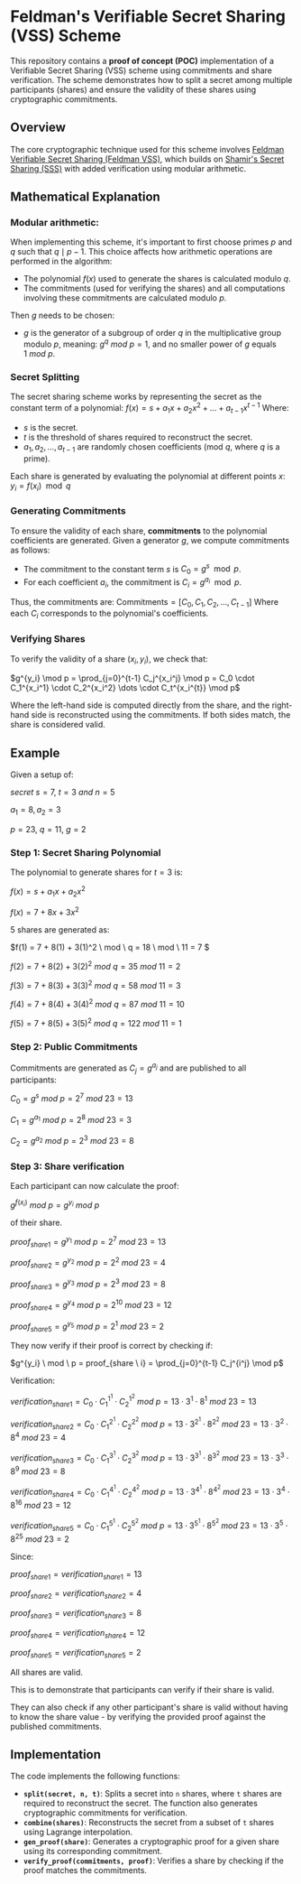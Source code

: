 # Feldman's Verifiable Secret Sharing (VSS) Scheme

This repository contains a **proof of concept (POC)** implementation of a Verifiable Secret Sharing (VSS) scheme using commitments and share verification. The scheme demonstrates how to split a secret among multiple participants (shares) and ensure the validity of these shares using cryptographic commitments.

## Overview

The core cryptographic technique used for this scheme involves [Feldman Verifiable Secret Sharing (Feldman VSS)](https://en.wikipedia.org/wiki/Verifiable_secret_sharing#Feldman's_scheme), which builds on [Shamir's Secret Sharing (SSS)](https://en.wikipedia.org/wiki/Shamir%27s_secret_sharing) with added verification using modular arithmetic.

## Mathematical Explanation

### Modular arithmetic:

When implementing this scheme, it's important to first choose primes $p$ and $q$ such that $q \mid p - 1$. This choice affects how arithmetic operations are performed in the algorithm:

  - The polynomial $f(x)$ used to generate the shares is calculated modulo $q$.
  - The commitments (used for verifying the shares) and all computations involving these commitments are calculated modulo $p$.

Then $g$ needs to be chosen:
  - $g$ is the generator of a subgroup of order $q$ in the multiplicative group modulo $p$, meaning: $g^q \ mod \ p=1$, and no smaller power of $g$ equals $1 \ mod \ p$.

### Secret Splitting

The secret sharing scheme works by representing the secret as the constant term of a polynomial:
$f(x) = s + a_1 x + a_2 x^2 + \dots + a_{t-1} x^{t-1}$
Where:
- $s$ is the secret.
- $t$ is the threshold of shares required to reconstruct the secret.
- $a_1, a_2, \dots, a_{t-1}$ are randomly chosen coefficients (mod $q$, where $q$ is a prime).

Each share is generated by evaluating the polynomial at different points $x$:
$y_i = f(x_i) \mod q$

### Generating Commitments

To ensure the validity of each share, **commitments** to the polynomial coefficients are generated. Given a generator $g$, we compute commitments as follows:
- The commitment to the constant term $s$ is $C_0 = g^s \mod p$.
- For each coefficient $a_i$, the commitment is $C_i = g^{a_i} \mod p$.

Thus, the commitments are:
$\text{Commitments} = [C_0, C_1, C_2, \dots, C_{t-1}]$
Where each $C_i$ corresponds to the polynomial's coefficients.

### Verifying Shares

To verify the validity of a share $(x_i, y_i)$, we check that:

$g^{y_i} \mod p = \prod_{j=0}^{t-1} C_j^{x_i^j} \mod p = C_0 \cdot C_1^{x_i^1} \cdot C_2^{x_i^2} \dots \cdot C_t^{x_i^{t}} \mod p$

Where the left-hand side is computed directly from the share, and the right-hand side is reconstructed using the commitments. If both sides match, the share is considered valid.

## Example

Given a setup of:

$secret \ s = 7,$
$t = 3 \ and \ n = 5$

$a_1 = 8, a_2 = 3$

$p = 23, \ q = 11, \ g = 2$


### Step 1: Secret Sharing Polynomial

The polynomial to generate shares for $t=3$ is:

$f(x) = s + a_1x + a_2x^2$

$f(x) = 7 + 8x + 3x^2$

5 shares are generated as:

$f(1) = 7 + 8(1) + 3(1)^2 \ mod \ q  = 18 \ mod \ 11 = 7 $

$f(2) = 7 + 8(2) + 3(2)^2 \ mod \ q  = 35 \ mod \ 11 = 2$

$f(3) = 7 + 8(3) + 3(3)^2 \ mod \ q  = 58 \ mod \ 11 = 3$

$f(4) = 7 + 8(4) + 3(4)^2 \ mod \ q  = 87 \ mod \ 11 = 10$

$f(5) = 7 + 8(5) + 3(5)^2 \ mod \ q  = 122 \ mod \ 11 = 1$

### Step 2: Public Commitments

Commitments are generated as $C_j = g^{a_j}$ and are published to all participants:

$C_0 = g^s \ mod \ p = 2^7 \ mod \ 23 = 13$

$C_1 = g^{a_1} \ mod \ p = 2^8 \ mod \ 23 = 3$

$C_2 = g^{a_2} \ mod \ p = 2^3 \ mod \ 23 = 8$

### Step 3: Share verification

Each participant can now calculate the proof:

$g^{f({x_i})} \ mod \ p = g^{y_i} \ mod \ p$

of their share.

$proof_{share1} = g^{y_1} \ mod \ p = 2^7 \ mod \ 23 = 13$

$proof_{share2} = g^{y_2} \ mod \ p = 2^2 \ mod \ 23 = 4$

$proof_{share3} = g^{y_3} \ mod \ p = 2^3 \ mod \ 23 = 8$

$proof_{share4} = g^{y_4} \ mod \ p = 2^10 \ mod \ 23 = 12$

$proof_{share5} = g^{y_5} \ mod \ p = 2^1 \ mod \ 23 = 2$

They now verify if their proof is correct by checking if:

$g^{y_i} \ mod \ p = proof_{share \ i} = \prod_{j=0}^{t-1} C_j^{i^j} \mod p$

Verification:

$verification_{share1} = C_0 \cdot C^{1^1}_1 \cdot C^{1^2}_2 \ mod \ p = 13 \cdot 3^{1} \cdot 8^1 \ mod \ 23 = 13$

$verification_{share2} = C_0 \cdot C^{2^1}_1 \cdot C^{2^2}_2 \ mod \ p = 13 \cdot 3^{2^1} \cdot 8^{2^2} \ mod \ 23 = 13 \cdot 3^{2} \cdot 8^{4} \ mod \ 23 = 4$

$verification_{share3} = C_0 \cdot C^{3^1}_1 \cdot C^{3^2}_2 \ mod \ p = 13 \cdot 3^{3^1} \cdot 8^{3^2} \ mod \ 23 = 13 \cdot 3^{3} \cdot 8^{9} \ mod \ 23 = 8$

$verification_{share4} = C_0 \cdot C^{4^1}_1 \cdot C^{4^2}_2 \ mod \ p = 13 \cdot 3^{4^1} \cdot 8^{4^2} \ mod \ 23 = 13 \cdot 3^{4} \cdot 8^{16} \ mod \ 23 = 12$

$verification_{share5} = C_0 \cdot C^{5^1}_1 \cdot C^{5^2}_2 \ mod \ p = 13 \cdot 3^{5^1} \cdot 8^{5^2} \ mod \ 23 = 13 \cdot 3^{5} \cdot 8^{25} \ mod \ 23 = 2$

Since:

$proof_{share1} = verification_{share1} = 13$

$proof_{share2} = verification_{share2} = 4$

$proof_{share3} = verification_{share3} = 8$

$proof_{share4} = verification_{share4} = 12$

$proof_{share5} = verification_{share5} = 2$

All shares are valid.

This is to demonstrate that participants can verify if their share is valid.

They can also check if any other participant's share is valid without having to know the share value - by verifying the provided proof against the published commitments.

## Implementation

The code implements the following functions:

- **`split(secret, n, t)`**: Splits a secret into `n` shares, where `t` shares are required to reconstruct the secret. The function also generates cryptographic commitments for verification.
- **`combine(shares)`**: Reconstructs the secret from a subset of `t` shares using Lagrange interpolation.
- **`gen_proof(share)`**: Generates a cryptographic proof for a given share using its corresponding commitment.
- **`verify_proof(commitments, proof)`**: Verifies a share by checking if the proof matches the commitments.

